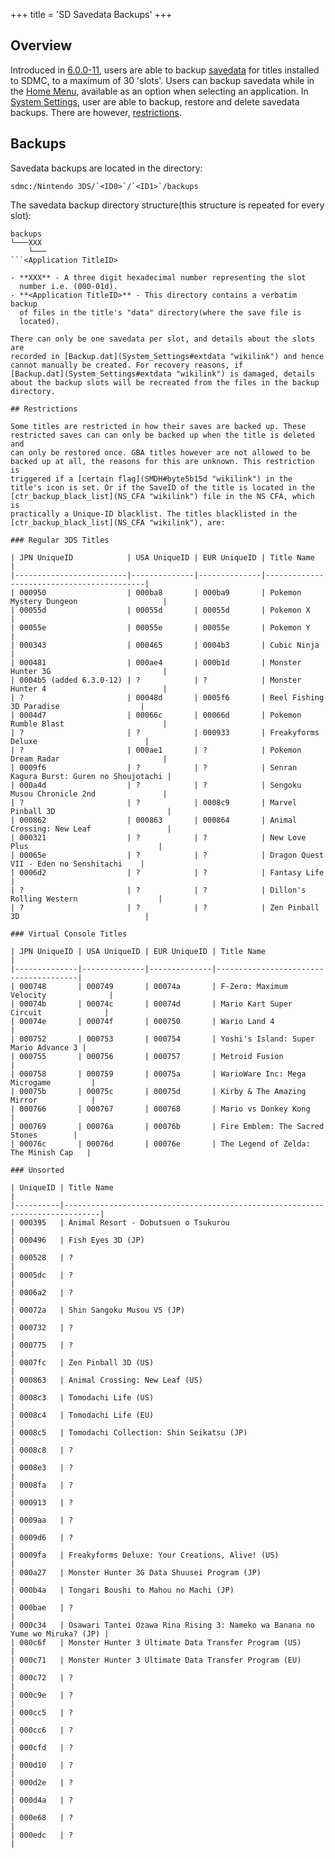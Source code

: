 +++
title = 'SD Savedata Backups'
+++

## Overview

Introduced in [6.0.0-11](6.0.0-11 "wikilink"), users are able to backup
[savedata](Savegames "wikilink") for titles installed to SDMC, to a
maximum of 30 'slots'. Users can backup savedata while in the [Home
Menu](Home_Menu "wikilink"), available as an option when selecting an
application. In [System Settings](System_Settings "wikilink"), user are
able to backup, restore and delete savedata backups. There are however,
[restrictions](SD_Savedata_Backups#restrictions "wikilink").

## Backups

Savedata backups are located in the directory:

```
sdmc:/Nintendo 3DS/`<ID0>`/`<ID1>`/backups
```

The savedata backup directory structure(this structure is repeated for
every slot):

```
backups
└───XXX
    └───
```<Application TitleID>

- **XXX** - A three digit hexadecimal number representing the slot
  number i.e. (000-01d).
- **<Application TitleID>** - This directory contains a verbatim backup
  of files in the title's "data" directory(where the save file is
  located).

There can only be one savedata per slot, and details about the slots are
recorded in [Backup.dat](System_Settings#extdata "wikilink") and hence
cannot manually be created. For recovery reasons, if
[Backup.dat](System_Settings#extdata "wikilink") is damaged, details
about the backup slots will be recreated from the files in the backup
directory.

## Restrictions

Some titles are restricted in how their saves are backed up. These
restricted saves can can only be backed up when the title is deleted and
can only be restored once. GBA titles however are not allowed to be
backed up at all, the reasons for this are unknown. This restriction is
triggered if a [certain flag](SMDH#byte5b15d "wikilink") in the
title's icon is set. Or if the SaveID of the title is located in the
[ctr_backup_black_list](NS_CFA "wikilink") file in the NS CFA, which is
practically a Unique-ID blacklist. The titles blacklisted in the
[ctr_backup_black_list](NS_CFA "wikilink"), are:

### Regular 3DS Titles

| JPN UniqueID            | USA UniqueID | EUR UniqueID | Title Name                                |
|-------------------------|--------------|--------------|-------------------------------------------|
| 000950                  | 000ba8       | 000ba9       | Pokemon Mystery Dungeon                   |
| 00055d                  | 00055d       | 00055d       | Pokemon X                                 |
| 00055e                  | 00055e       | 00055e       | Pokemon Y                                 |
| 000343                  | 000465       | 0004b3       | Cubic Ninja                               |
| 000481                  | 000ae4       | 000b1d       | Monster Hunter 3G                         |
| 0004b5 (added 6.3.0-12) | ?            | ?            | Monster Hunter 4                          |
| ?                       | 00048d       | 0005f6       | Reel Fishing 3D Paradise                  |
| 0004d7                  | 00066c       | 00066d       | Pokemon Rumble Blast                      |
| ?                       | ?            | 000933       | Freakyforms Deluxe                        |
| ?                       | 000ae1       | ?            | Pokemon Dream Radar                       |
| 0009f6                  | ?            | ?            | Senran Kagura Burst: Guren no Shoujotachi |
| 000a4d                  | ?            | ?            | Sengoku Musou Chronicle 2nd               |
| ?                       | ?            | 0008c9       | Marvel Pinball 3D                         |
| 000862                  | 000863       | 000864       | Animal Crossing: New Leaf                 |
| 000321                  | ?            | ?            | New Love Plus                             |
| 00065e                  | ?            | ?            | Dragon Quest VII - Eden no Senshitachi    |
| 0006d2                  | ?            | ?            | Fantasy Life                              |
| ?                       | ?            | ?            | Dillon's Rolling Western                  |
| ?                       | ?            | ?            | Zen Pinball 3D                            |

### Virtual Console Titles

| JPN UniqueID | USA UniqueID | EUR UniqueID | Title Name                            |
|--------------|--------------|--------------|---------------------------------------|
| 000748       | 000749       | 00074a       | F-Zero: Maximum Velocity              |
| 00074b       | 00074c       | 00074d       | Mario Kart Super Circuit              |
| 00074e       | 00074f       | 000750       | Wario Land 4                          |
| 000752       | 000753       | 000754       | Yoshi's Island: Super Mario Advance 3 |
| 000755       | 000756       | 000757       | Metroid Fusion                        |
| 000758       | 000759       | 00075a       | WarioWare Inc: Mega Microgame         |
| 00075b       | 00075c       | 00075d       | Kirby & The Amazing Mirror            |
| 000766       | 000767       | 000768       | Mario vs Donkey Kong                  |
| 000769       | 00076a       | 00076b       | Fire Emblem: The Sacred Stones        |
| 00076c       | 00076d       | 00076e       | The Legend of Zelda: The Minish Cap   |

### Unsorted

| UniqueID | Title Name                                                                   |
|----------|------------------------------------------------------------------------------|
| 000395   | Animal Resort - Dobutsuen o Tsukurou                                         |
| 000496   | Fish Eyes 3D (JP)                                                            |
| 000528   | ?                                                                            |
| 0005dc   | ?                                                                            |
| 0006a2   | ?                                                                            |
| 00072a   | Shin Sangoku Musou VS (JP)                                                   |
| 000732   | ?                                                                            |
| 000775   | ?                                                                            |
| 0007fc   | Zen Pinball 3D (US)                                                          |
| 000863   | Animal Crossing: New Leaf (US)                                               |
| 0008c3   | Tomodachi Life (US)                                                          |
| 0008c4   | Tomodachi Life (EU)                                                          |
| 0008c5   | Tomodachi Collection: Shin Seikatsu (JP)                                     |
| 0008c8   | ?                                                                            |
| 0008e3   | ?                                                                            |
| 0008fa   | ?                                                                            |
| 000913   | ?                                                                            |
| 0009aa   | ?                                                                            |
| 0009d6   | ?                                                                            |
| 0009fa   | Freakyforms Deluxe: Your Creations, Alive! (US)                              |
| 000a27   | Monster Hunter 3G Data Shuusei Program (JP)                                  |
| 000b4a   | Tongari Boushi to Mahou no Machi (JP)                                        |
| 000bae   | ?                                                                            |
| 000c34   | Osawari Tantei Ozawa Rina Rising 3: Nameko wa Banana no Yume wo Miruka? (JP) |
| 000c6f   | Monster Hunter 3 Ultimate Data Transfer Program (US)                         |
| 000c71   | Monster Hunter 3 Ultimate Data Transfer Program (EU)                         |
| 000c72   | ?                                                                            |
| 000c9e   | ?                                                                            |
| 000cc5   | ?                                                                            |
| 000cc6   | ?                                                                            |
| 000cfd   | ?                                                                            |
| 000d10   | ?                                                                            |
| 000d2e   | ?                                                                            |
| 000d4a   | ?                                                                            |
| 000e68   | ?                                                                            |
| 000edc   | ?                                                                            |
